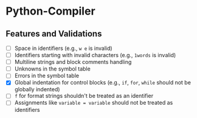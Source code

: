 # Python-Compiler

## Features and Validations

- [ ] Space in identifiers (e.g., `w e` is invalid)
- [ ] Identifiers starting with invalid characters (e.g., `1words` is invalid)
- [ ] Multiline strings and block comments handling
- [ ] Unknowns in the symbol table
- [ ] Errors in the symbol table
- [X] Global indentation for control blocks (e.g., `if`, `for`, `while` should not be globally indented)
- [ ] `f` for format strings shouldn't be treated as an identifier
- [ ] Assignments like `variable = variable` should not be treated as identifiers